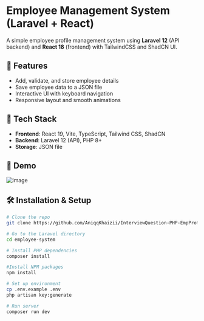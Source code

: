 # Employee Management System (Laravel + React)

A simple employee profile management system using **Laravel 12** (API backend) and **React 18** (frontend) with TailwindCSS and ShadCN UI.

## 🚀 Features

- Add, validate, and store employee details
- Save employee data to a JSON file
- Interactive UI with keyboard navigation
- Responsive layout and smooth animations

## 📁 Tech Stack

- **Frontend**: React 19, Vite, TypeScript, Tailwind CSS, ShadCN
- **Backend**: Laravel 12 (API), PHP 8+
- **Storage**: JSON file

## 📸 Demo

![image](https://github.com/user-attachments/assets/cb6c4eff-b6a7-4a28-8678-dce8e797c609)

## 🛠 Installation & Setup

```bash
# Clone the repo
git clone https://github.com/AniqqKhaizii/InterviewQuestion-PHP-EmpProfile.git

# Go to the Laravel directory
cd employee-system

# Install PHP dependencies
composer install

#Install NPM packages
npm install

# Set up environment
cp .env.example .env
php artisan key:generate

# Run server
composer run dev



